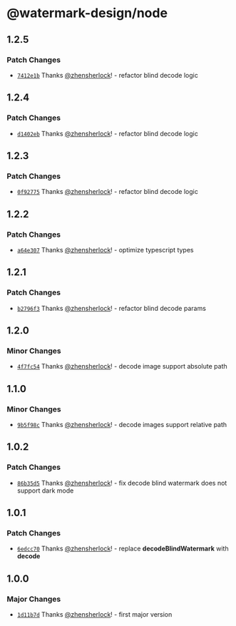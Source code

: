 # @watermark-design/node

## 1.2.5

### Patch Changes

- [`7412e1b`](https://github.com/watermark-design/watermark/commit/7412e1ba5d331b7dfa7f705ca30a47680d7ebf4a) Thanks [@zhensherlock](https://github.com/zhensherlock)! - refactor blind decode logic

## 1.2.4

### Patch Changes

- [`d1402eb`](https://github.com/watermark-design/watermark/commit/d1402eb4401f8f5da9b4b07d4b250bec59317077) Thanks [@zhensherlock](https://github.com/zhensherlock)! - refactor blind decode logic

## 1.2.3

### Patch Changes

- [`0f92775`](https://github.com/watermark-design/watermark/commit/0f92775cf75fb5153543ceff557404b3288bf045) Thanks [@zhensherlock](https://github.com/zhensherlock)! - refactor blind decode logic

## 1.2.2

### Patch Changes

- [`a64e307`](https://github.com/watermark-design/watermark/commit/a64e3076e63df7e26920ee53e3c786c1d37de860) Thanks [@zhensherlock](https://github.com/zhensherlock)! - optimize typescript types

## 1.2.1

### Patch Changes

- [`b2796f3`](https://github.com/watermark-design/watermark/commit/b2796f3faab17298d5f4c9d0e93be8e25d61a0d9) Thanks [@zhensherlock](https://github.com/zhensherlock)! - refactor blind decode params

## 1.2.0

### Minor Changes

- [`4f7fc54`](https://github.com/watermark-design/watermark/commit/4f7fc54bd1c250ac932eeeab327a1db0aa7f3787) Thanks [@zhensherlock](https://github.com/zhensherlock)! - decode image support absolute path

## 1.1.0

### Minor Changes

- [`9b5f98c`](https://github.com/watermark-design/watermark/commit/9b5f98cf20a573f3ff73b1a3be28c1052f86f62d) Thanks [@zhensherlock](https://github.com/zhensherlock)! - decode images support relative path

## 1.0.2

### Patch Changes

- [`86b35d5`](https://github.com/watermark-design/watermark/commit/86b35d56b8032aacf2bfb998b4ea6177ce707125) Thanks [@zhensherlock](https://github.com/zhensherlock)! - fix decode blind watermark does not support dark mode

## 1.0.1

### Patch Changes

- [`6edcc70`](https://github.com/watermark-design/watermark/commit/6edcc7029e90de59d43208780b26c95969193443) Thanks [@zhensherlock](https://github.com/zhensherlock)! - replace **decodeBlindWatermark** with **decode**

## 1.0.0

### Major Changes

- [`1d11b7d`](https://github.com/watermark-design/watermark/commit/1d11b7d4f804ca683b08dc3781491459a4bd7245) Thanks [@zhensherlock](https://github.com/zhensherlock)! - first major version
